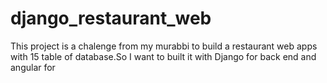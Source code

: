 # django_restaurant_web
This project is a chalenge from my murabbi to build a restaurant web apps with 15 table of database.So I want to built it with Django for back end and angular for 
